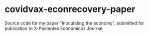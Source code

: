 # covidvax-econrecovery-paper
Source code for my paper "Inoculating the economy", submitted for publication to X-Pedientes Económicos Journal.
